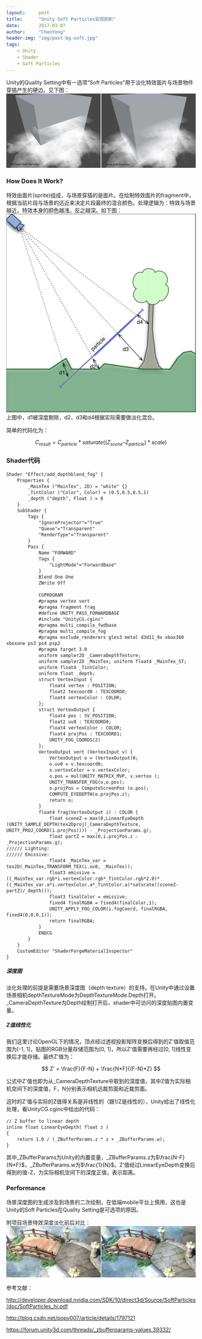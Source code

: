 ```yaml
---
layout:     post
title:      "Unity Soft Particles实现剖析"
date:       2017-03-07
author:     "ChenYong"
header-img: "img/post-bg-soft.jpg"
tags:
    - Unity
    - Shader
    - Soft Particles
---
```


Unity的Quality Setting中有一选项“Soft Particles”用于淡化特效面片与场景物件穿插产生的硬边。见下图：
![这里写图片描述](/img/in-post/soft/1.jpg)


### How Does It Work?

特效由面片(sprite)组成，与场景穿插的是面片。在绘制特效面片的fragment中，根据当前片段与场景的远近来决定片段最终的混合颜色。处理逻辑为：特效与场景越近，特效本身的颜色越浅，反之越深。如下图：
![这里写图片描述](/img/in-post/soft/2.jpg)
上图中，d1被深度剔除，d2、d3和d4根据实际需要做淡化混合。

简单的代码化为：

$$
	C_{result} = C_{particle} * saturate((Z_{scene} – Z_{particle}) * scale)
$$

### Shader代码

```
Shader "Effect/add_depthblend_fog" {
    Properties {
        _MainTex ("MainTex", 2D) = "white" {}
        _TintColor ("Color", Color) = (0.5,0.5,0.5,1)
        _depth ("depth", Float ) = 0
    }
    SubShader {
        Tags {
            "IgnoreProjector"="True"
            "Queue"="Transparent"
            "RenderType"="Transparent"
        }
        Pass {
            Name "FORWARD"
            Tags {
                "LightMode"="ForwardBase"
            }
            Blend One One
            ZWrite Off
            
            CGPROGRAM
            #pragma vertex vert
            #pragma fragment frag
            #define UNITY_PASS_FORWARDBASE
            #include "UnityCG.cginc"
            #pragma multi_compile_fwdbase
            #pragma multi_compile_fog
            #pragma exclude_renderers gles3 metal d3d11_9x xbox360 xboxone ps3 ps4 psp2 
            #pragma target 3.0
            uniform sampler2D _CameraDepthTexture;
            uniform sampler2D _MainTex; uniform float4 _MainTex_ST;
            uniform float4 _TintColor;
            uniform float _depth;
            struct VertexInput {
                float4 vertex : POSITION;
                float2 texcoord0 : TEXCOORD0;
                float4 vertexColor : COLOR;
            };
            struct VertexOutput {
                float4 pos : SV_POSITION;
                float2 uv0 : TEXCOORD0;
                float4 vertexColor : COLOR;
                float4 projPos : TEXCOORD1;
                UNITY_FOG_COORDS(2)
            };
            VertexOutput vert (VertexInput v) {
                VertexOutput o = (VertexOutput)0;
                o.uv0 = v.texcoord0;
                o.vertexColor = v.vertexColor;
                o.pos = mul(UNITY_MATRIX_MVP, v.vertex );
                UNITY_TRANSFER_FOG(o,o.pos);
                o.projPos = ComputeScreenPos (o.pos);
                COMPUTE_EYEDEPTH(o.projPos.z);
                return o;
            }
            float4 frag(VertexOutput i) : COLOR {
                float sceneZ = max(0,LinearEyeDepth (UNITY_SAMPLE_DEPTH(tex2Dproj(_CameraDepthTexture, UNITY_PROJ_COORD(i.projPos)))) - _ProjectionParams.g);
                float partZ = max(0,i.projPos.z - _ProjectionParams.g);
////// Lighting:
////// Emissive:
                float4 _MainTex_var = tex2D(_MainTex,TRANSFORM_TEX(i.uv0, _MainTex));
                float3 emissive = ((_MainTex_var.rgb*i.vertexColor.rgb*_TintColor.rgb*2.0)*((_MainTex_var.a*i.vertexColor.a*_TintColor.a)*saturate((sceneZ-partZ)/_depth)));
                float3 finalColor = emissive;
                fixed4 finalRGBA = fixed4(finalColor,1);
                UNITY_APPLY_FOG_COLOR(i.fogCoord, finalRGBA, fixed4(0,0,0,1));
                return finalRGBA;
            }
            ENDCG
        }
    }
    CustomEditor "ShaderForgeMaterialInspector"
}
```
##### 深度图

淡化处理的前提是需要场景深度图（depth texture）的支持。在Unity中通过设置场景相机depthTextureMode为DepthTextureMode.Depth打开。_CameraDepthTexture为Depth绘制打开后，shader中可访问的深度贴图内置变量。

##### Z值线性化

我们这里讨论OpenGL下的情况，顶点经过透视投影矩阵变换后得到的Z'值取值范围为[-1, 1]，贴图的RGB分量存储范围为[0, 1]，所以Z'值需要再经过[0, 1]线性变换后才能存储。最终Z'值为：

$$
	Z' = \frac{F}{F-N} + \frac{N*F}{(F-N)*Z} 
$$

公式中Z'值也即为从_CameraDepthTexture中取到的深度值，其中Z值为实际相机空间下的深度值，F，N分别表示相机远裁剪面和近裁剪面。

这时的Z'值与实际的Z值得关系是非线性的（跟1/Z是线性的），Unity给出了线性化处理，看UnityCG.cginc中给出的代码：

```
// Z buffer to linear depth
inline float LinearEyeDepth( float z )
{
	return 1.0 / (_ZBufferParams.z * z + _ZBufferParams.w);
}
```
其中_ZBufferParams为Unity的内置变量，_ZBufferParams.z为$\frac{N-F}{N*F}$，_ZBufferParams.w为$\frac{1}{N}$。Z’值经过LinearEyeDepth变换后得到的值-Z，为实际相机空间下的深度正值，表示距离。

### Performance

场景深度图的生成涉及到场景的二次绘制，在低端mobile平台上慎用，这也是Unity的Soft Particles在Quality Setting是可选项的原因。

附项目场景特效深度淡化前后对比：
![这里写图片描述](/img/in-post/soft/3.jpg)

参考文献：

http://developer.download.nvidia.com/SDK/10/direct3d/Source/SoftParticles/doc/SoftParticles_hi.pdf

http://blog.csdn.net/popy007/article/details/1797121

https://forum.unity3d.com/threads/_zbufferparams-values.39332/
